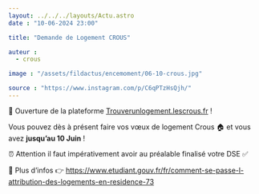 ```yaml
---
layout: ../../../layouts/Actu.astro
date : "10-06-2024 23:00"

title: "Demande de Logement CROUS"

auteur :
  - crous

image : "/assets/fildactus/encemoment/06-10-crous.jpg"

source : "https://www.instagram.com/p/C6qPTzHsQjh/"
---
```


📣 Ouverture de la plateforme [Trouverunlogement.lescrous.fr](https://trouverunlogement.lescrous.fr/) !

Vous pouvez dès à présent faire vos vœux de logement Crous 🏠 et vous avez __jusqu’au 10 Juin__ !

⏰ Attention il faut impérativement avoir au préalable finalisé votre DSE ✅

🧐 Plus d’infos 👉 https://www.etudiant.gouv.fr/fr/comment-se-passe-l-attribution-des-logements-en-residence-73